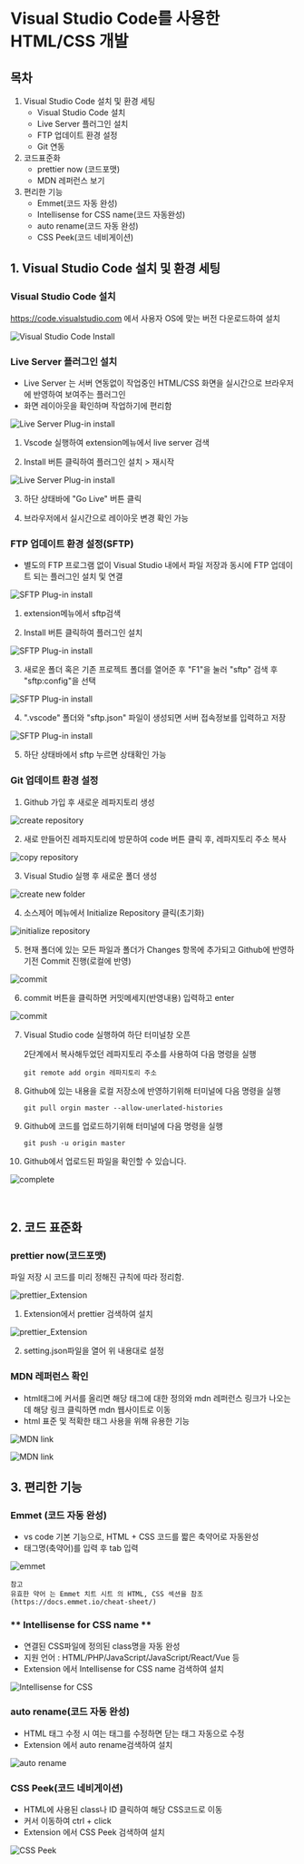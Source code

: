 # Visual Studio Code를 사용한 HTML/CSS 개발

## 목차

1. Visual Studio Code 설치 및 환경 세팅
   - Visual Studio Code 설치
   - Live Server 플러그인 설치
   - FTP 업데이트 환경 설정
   - Git 연동
2. 코드표준화
   - prettier now (코드포맷)
   - MDN 레퍼런스 보기
3. 편리한 기능
   - Emmet(코드 자동 완성)
   - Intellisense for CSS name(코드 자동완성)
   - auto rename(코드 자동 완성)
   - CSS Peek(코드 네비게이션)

## 1\. Visual Studio Code 설치 및 환경 세팅

### **Visual Studio Code 설치**

https://code.visualstudio.com 에서 사용자 OS에 맞는 버전 다운로드하여 설치

![Visual Studio Code Install](./img/img1.png)

### **Live Server 플러그인 설치**

- Live Server 는 서버 연동없이 작업중인 HTML/CSS 화면을 실시간으로 브라우저에 반영하여 보여주는 플러그인
- 화면 레이아웃을 확인하며 작업하기에 편리함  


![Live Server Plug-in install](./img/img3.png)

1. Vscode 실행하여 extension메뉴에서 live server 검색

2. Install 버튼 클릭하여 플러그인 설치 > 재시작

![Live Server Plug-in install](./img/img4.png)

3. 하단 상태바에 "Go Live" 버튼 클릭

4. 브라우저에서 실시간으로 레이아웃 변경 확인 가능

### **FTP 업데이트 환경 설정(SFTP)**

- 별도의 FTP 프로그램 없이 Visual Studio 내에서 파일 저장과 동시에 FTP 업데이트 되는 플러그인 설치 및 연결

![SFTP Plug-in install](./img/img5.png)

1. extension메뉴에서 sftp검색

2. Install 버튼 클릭하여 플러그인 설치

![SFTP Plug-in install](./img/img6.png)

3. 새로운 폴더 혹은 기존 프로젝트 폴더를 열어준 후 "F1"을 눌러 "sftp" 검색 후 "sftp:config"을 선택

![SFTP Plug-in install](./img/img7.png)

4. ".vscode" 폴더와 "sftp.json" 파일이 생성되면 서버 접속정보를 입력하고 저장

![SFTP Plug-in install](./img/img8.png)

5. 하단 상태바에서 sftp 누르면 상태확인 가능

### **Git 업데이트 환경 설정**

1. Github 가입 후 새로운 레파지토리 생성

![create repository](./img/git1.png)


2. 새로 만들어진 레파지토리에 방문하여 code 버튼 클릭 후, 레파지토리 주소 복사

![copy repository](./img/git2.png)


3. Visual Studio 실행 후 새로운 폴더 생성

![create new folder](./img/git3.png)


4. 소스제어 메뉴에서 Initialize Repository 클릭(초기화)

![initialize repository](./img/git4.png)


5. 현재 폴더에 있는 모든 파일과 폴더가 Changes 항목에 추가되고 Github에 반영하기전 Commit 진행(로컬에 반영)

![commit](./img/git5.png)


6. commit 버튼을 클릭하면 커밋메세지(반영내용) 입력하고 enter 

![commit](./img/git7.png)


7. Visual Studio code 실행하여 하단 터미널창 오픈

   2단계에서 복사해두었던 레파지토리 주소를 사용하여 다음 명령을 실행


   ```
   git remote add orgin 레파지토리 주소
   ```


8. Github에 있는 내용을 로컬 저장소에 반영하기위해 터미널에 다음 명령을 실행


   ```
   git pull orgin master --allow-unerlated-histories
   ```


9. Github에 코드를 업로드하기위해 터미널에 다음 명령을 실행

   ```
   git push -u origin master
   ```

10. Github에서 업로드된 파일을 확인할 수 있습니다.

![complete](./img/git13.png)


<br/>

## 2\. 코드 표준화



### **prettier now(코드포맷)**

파일 저장 시 코드를 미리 정해진 규칙에 따라 정리함.

![prettier_Extension](./img/img9.png)

1. Extension에서 prettier 검색하여 설치  

![prettier_Extension](./img/img10.png)

2. setting.json파일을 열어 위 내용대로 설정
   

### **MDN 레퍼런스 확인**
- html태그에 커서를 올리면 해당 태그에 대한 정의와 mdn 레퍼런스 링크가 나오는데 해당 링크 클릭하면 mdn 웹사이트로 이동
- html 표준 및 적확한 태그 사용을 위해 유용한 기능 

![MDN link](./img/img11.png)

![MDN link](./img/img12.png)


## 3\. 편리한 기능 
### **Emmet (코드 자동 완성)**   
-  vs code 기본 기능으로, HTML + CSS 코드를 짧은 축약어로 자동완성
-  태그명(축약어)를 입력 후 tab 입력

![emmet](./img/img13.png)  

```
참고
유효한 약어 는 Emmet 치트 시트 의 HTML, CSS 섹션을 참조
(https://docs.emmet.io/cheat-sheet/)
```

### ** Intellisense for CSS name **

- 연결된 CSS파일에 정의된 class명을 자동 완성
- 지원 언어 : HTML/PHP/JavaScript/JavaScript/React/Vue 등
- Extension 에서 Intellisense for CSS name 검색하여 설치

![Intellisense for CSS](./img/img13.png)


### **auto rename(코드 자동 완성)**

- HTML 태그 수정 시 여는 태그를 수정하면 닫는 태그 자동으로 수정
- Extension 에서 auto rename검색하여 설치

![auto rename](./img/img14.png)


### **CSS Peek(코드 네비게이션)**

- HTML에 사용된 class나 ID 클릭하여 해당 CSS코드로 이동
- 커서 이동하여 ctrl + click
- Extension 에서 CSS Peek 검색하여 설치


![CSS Peek](./img/img15.gif)


